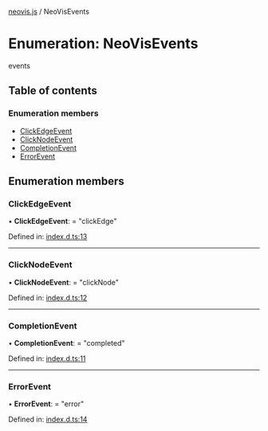 [neovis.js](../README.md) / NeoVisEvents

# Enumeration: NeoVisEvents

events

## Table of contents

### Enumeration members

- [ClickEdgeEvent](neovisevents.md#clickedgeevent)
- [ClickNodeEvent](neovisevents.md#clicknodeevent)
- [CompletionEvent](neovisevents.md#completionevent)
- [ErrorEvent](neovisevents.md#errorevent)

## Enumeration members

### ClickEdgeEvent

• **ClickEdgeEvent**: = "clickEdge"

Defined in: [index.d.ts:13](https://github.com/thebestnom/neovis.js/blob/0d65c84/index.d.ts#L13)

___

### ClickNodeEvent

• **ClickNodeEvent**: = "clickNode"

Defined in: [index.d.ts:12](https://github.com/thebestnom/neovis.js/blob/0d65c84/index.d.ts#L12)

___

### CompletionEvent

• **CompletionEvent**: = "completed"

Defined in: [index.d.ts:11](https://github.com/thebestnom/neovis.js/blob/0d65c84/index.d.ts#L11)

___

### ErrorEvent

• **ErrorEvent**: = "error"

Defined in: [index.d.ts:14](https://github.com/thebestnom/neovis.js/blob/0d65c84/index.d.ts#L14)
